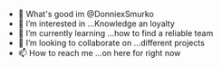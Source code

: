 - 👋 What's good im @DonniexSmurko
- 👀 I’m interested in ...Knowledge an loyalty 
- 🌱 I’m currently learning ...how to find a reliable team
- 💞️ I’m looking to collaborate on ...different projects
- 📫 How to reach me ...on here for right now

<!---
DonniexSmurko/DonniexSmurko is a ✨ special ✨ repository because its `README.md` (this file) appears on your GitHub profile.
You can click the Preview link to take a look at your changes.
--->
